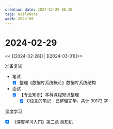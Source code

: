 ```yaml
---
creation date: 2024-02-29 08:30
tags: DailyNote
week: 2024-09
---
```


# 2024-02-29

<< [[2024-02-28]] | [[2024-03-01]]>>

准备复试

- 笔试
	- [x] 整理《数据库系统概论》数据库系统结构
- 面试
	- [x] 【专业知识】本科课程知识整理
		- [x] C语言的笔记 - 已整理完毕，共计 30172 字

深度学习
- [x] 《深度学习入门》第二章 感知机

